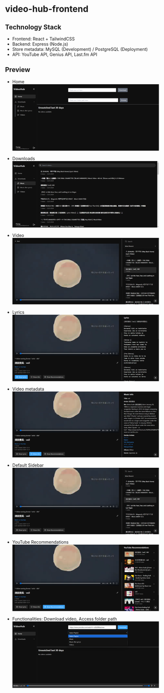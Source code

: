 # video-hub-frontend

## Technology Stack
- Frontend: React + TailwindCSS
- Backend: Express (Node.js)
- Store metadata: MySQL (Development) / PostgreSQL (Deployment)
- API: YouTube API, Genius API, Last.fm API

## Preview
- Home
![Alt text](public/home.png)

- Downloads
![Alt text](public/downloads.png)

- Video
![Alt text](public/video.png)

- Lyrics
![Alt text](public/lyrics.png)

- Video metadata
![Alt text](public/metadata.png)

- Default Sidebar
![Alt text](public/default.png)

- YouTube Recommendations
![Alt text](public/recommendations.png)

- Functionalities: Download video, Access folder path
![Alt text](public/downloadvideo.png)
